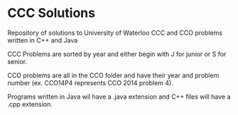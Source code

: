 # CCC Solutions
Repository of solutions to University of Waterloo CCC and CCO problems written in C++ and Java

CCC Problems are sorted by year and either begin with J for junior or S for senior.

CCO problems are all in the CCO folder and have their year and problem number (ex. CCO14P4 represents CCO 2014 problem 4).

Programs written in Java wil have a .java extension and C++ files will have a .cpp extension.